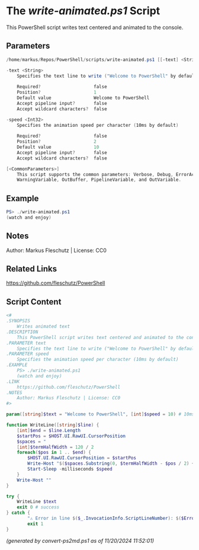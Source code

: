 The *write-animated.ps1* Script
===========================

This PowerShell script writes text centered and animated to the console.

Parameters
----------
```powershell
/home/markus/Repos/PowerShell/scripts/write-animated.ps1 [[-text] <String>] [[-speed] <Int32>] [<CommonParameters>]

-text <String>
    Specifies the text line to write ("Welcome to PowerShell" by default)
    
    Required?                    false
    Position?                    1
    Default value                Welcome to PowerShell
    Accept pipeline input?       false
    Accept wildcard characters?  false

-speed <Int32>
    Specifies the animation speed per character (10ms by default)
    
    Required?                    false
    Position?                    2
    Default value                10
    Accept pipeline input?       false
    Accept wildcard characters?  false

[<CommonParameters>]
    This script supports the common parameters: Verbose, Debug, ErrorAction, ErrorVariable, WarningAction, 
    WarningVariable, OutBuffer, PipelineVariable, and OutVariable.
```

Example
-------
```powershell
PS> ./write-animated.ps1
(watch and enjoy)

```

Notes
-----
Author: Markus Fleschutz | License: CC0

Related Links
-------------
https://github.com/fleschutz/PowerShell

Script Content
--------------
```powershell
<#
.SYNOPSIS
	Writes animated text
.DESCRIPTION
	This PowerShell script writes text centered and animated to the console.
.PARAMETER text
	Specifies the text line to write ("Welcome to PowerShell" by default)
.PARAMETER speed
	Specifies the animation speed per character (10ms by default)
.EXAMPLE
	PS> ./write-animated.ps1
	(watch and enjoy)
.LINK
	https://github.com/fleschutz/PowerShell
.NOTES
	Author: Markus Fleschutz | License: CC0
#>

param([string]$text = "Welcome to PowerShell", [int]$speed = 10) # 10ms

function WriteLine([string]$line) {
	[int]$end = $line.Length
	$startPos = $HOST.UI.RawUI.CursorPosition
	$spaces = "                                                                     "
	[int]$termHalfWidth = 120 / 2
	foreach($pos in 1 .. $end) {
		$HOST.UI.RawUI.CursorPosition = $startPos
		Write-Host "$($spaces.Substring(0, $termHalfWidth - $pos / 2) + $line.Substring(0, $pos))" -noNewline
		Start-Sleep -milliseconds $speed
	}
	Write-Host ""
}

try {
	WriteLine $text 
	exit 0 # success
} catch {
        "⚠️ Error in line $($_.InvocationInfo.ScriptLineNumber): $($Error[0])"
        exit 1
}
```

*(generated by convert-ps2md.ps1 as of 11/20/2024 11:52:01)*
